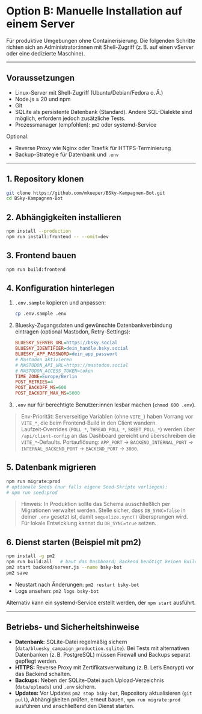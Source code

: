 # Option B: Manuelle Installation auf einem Server

Für produktive Umgebungen ohne Containerisierung. Die folgenden Schritte richten sich an Administrator:innen mit Shell-Zugriff (z. B. auf einen vServer oder eine dedizierte Maschine).

---

## Voraussetzungen

- Linux-Server mit Shell-Zugriff (Ubuntu/Debian/Fedora o. Ä.)
- Node.js ≥ 20 und npm
- Git
- SQLite als persistente Datenbank (Standard). Andere SQL-Dialekte sind möglich, erfordern jedoch zusätzliche Tests.
- Prozessmanager (empfohlen): `pm2` oder systemd-Service

Optional:
- Reverse Proxy wie Nginx oder Traefik für HTTPS-Terminierung
- Backup-Strategie für Datenbank und `.env`

---

## 1. Repository klonen

```bash
git clone https://github.com/mkueper/BSky-Kampagnen-Bot.git
cd BSky-Kampagnen-Bot
```

## 2. Abhängigkeiten installieren

```bash
npm install --production
npm run install:frontend -- --omit=dev
```

## 3. Frontend bauen

```bash
npm run build:frontend
```

## 4. Konfiguration hinterlegen

1. `.env.sample` kopieren und anpassen:
   ```bash
   cp .env.sample .env
   ```
2. Bluesky-Zugangsdaten und gewünschte Datenbankverbindung eintragen (optional Mastodon, Retry-Settings):
   ```ini
   BLUESKY_SERVER_URL=https://bsky.social
   BLUESKY_IDENTIFIER=dein_handle.bsky.social
   BLUESKY_APP_PASSWORD=dein_app_passwort
   # Mastodon aktivieren
   # MASTODON_API_URL=https://mastodon.social
   # MASTODON_ACCESS_TOKEN=token
   TIME_ZONE=Europe/Berlin
   POST_RETRIES=4
   POST_BACKOFF_MS=600
   POST_BACKOFF_MAX_MS=5000
   ```
3. `.env` nur für berechtigte Benutzer:innen lesbar machen (`chmod 600 .env`).

> Env-Priorität: Serverseitige Variablen (ohne `VITE_`) haben Vorrang vor `VITE_*`, die beim Frontend‑Build in den Client wandern. Laufzeit‑Overrides (`POLL_*`, `THREAD_POLL_*`, `SKEET_POLL_*`) werden über `/api/client-config` an das Dashboard gereicht und überschreiben die `VITE_*`‑Defaults. Portauflösung: `APP_PORT` → `BACKEND_INTERNAL_PORT` → `INTERNAL_BACKEND_PORT` → `BACKEND_PORT` → `3000`.

## 5. Datenbank migrieren

```bash
npm run migrate:prod
# optionale Seeds (nur falls eigene Seed-Skripte vorliegen):
# npm run seed:prod
```

> Hinweis: In Produktion sollte das Schema ausschließlich per Migrationen verwaltet werden. Stelle sicher, dass `DB_SYNC=false` in deiner `.env` gesetzt ist, damit `sequelize.sync()` übersprungen wird. Für lokale Entwicklung kannst du `DB_SYNC=true` setzen.

## 6. Dienst starten (Beispiel mit pm2)

```bash
npm install -g pm2
npm run build:all   # baut das Dashboard; Backend benötigt keinen Build
pm2 start backend/server.js --name bsky-bot
pm2 save
```

- Neustart nach Änderungen: `pm2 restart bsky-bot`
- Logs ansehen: `pm2 logs bsky-bot`

Alternativ kann ein systemd-Service erstellt werden, der `npm start` ausführt.

---

## Betriebs- und Sicherheitshinweise

- **Datenbank:** SQLite-Datei regelmäßig sichern (`data/bluesky_campaign_production.sqlite`). Bei Tests mit alternativen Datenbanken (z. B. PostgreSQL) müssen Firewall und Backups separat gepflegt werden.
- **HTTPS:** Reverse Proxy mit Zertifikatsverwaltung (z. B. Let’s Encrypt) vor das Backend schalten.
- **Backups:** Neben der SQLite-Datei auch Upload-Verzeichnis (`data/uploads`) und `.env` sichern.
- **Updates:** Vor Updates `pm2 stop bsky-bot`, Repository aktualisieren (`git pull`), Abhängigkeiten prüfen, erneut bauen, `npm run migrate:prod` ausführen und anschließend den Dienst starten.
